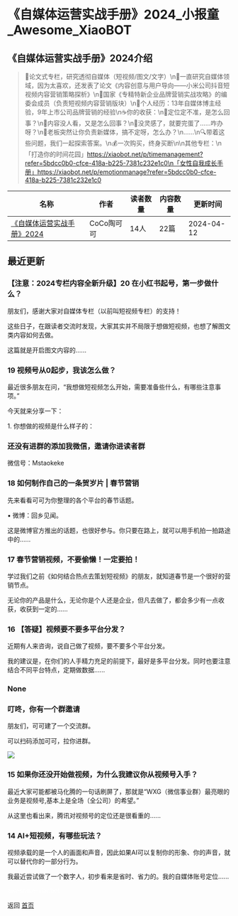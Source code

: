 # 《自媒体运营实战手册》2024_小报童_Awesome_XiaoBOT

## 《自媒体运营实战手册》2024介绍
> 🤫论文式专栏，研究透彻自媒体（短视频/图文/文字）\n📖一直研究自媒体领域，因为太喜欢，还发表了论文《内容创意与用户导向——小米公司抖音短视频内容营销策略探析》\n💎国家《专精特新企业品牌营销实战攻略》的编委会成员（负责短视频内容营销版块）\n🚗个人经历：13年自媒体博主经验，9年上市公司品牌营销的经验\n☕你的收获：\n🎈定位定不准，是怎么回事？\n🎈内容没人看，又是怎么回事？\n🎈没灵感了，就要完蛋了……咋办呀？\n🎈老板突然让你负责新媒体，搞不定呀，怎么办？\n……\n🔍带着这些问题，我们一起探索答案。\n💰一次购买，终身买断\n\n其他专栏：\n「打造你的时间花园」https://xiaobot.net/p/timemanagement?refer=5bdcc0b0-cfce-418a-b225-7381c232e1c0\n「女性自我成长手册」https://xiaobot.net/p/emotionmanage?refer=5bdcc0b0-cfce-418a-b225-7381c232e1c0  
  


|名称|作者|读者数量|内容数量|更新时间|
|---|---|---|---|---|
|[《自媒体运营实战手册》2024](https://xiaobot.net/p/shortvideo?refer=0b133df9-27dc-423b-8101-639049001c13)|CoCo陶可可|14人|22篇|2024-04-12|

## 最近更新
### 【注意：2024专栏内容全新升级】20 在小红书起号，第一步做什么？

朋友们，感谢大家对自媒体专栏（以前叫短视频专栏）的支持！

这些日子，在跟读者交流时发现，大家其实并不局限于想做短视频，也想了解图文类内容如何去做。

这篇就是开启图文内容的......

### 19 视频号从0起步，我该怎么做？

最近很多朋友在问，“我想做短视频怎么开始，需要准备些什么，有哪些注意事项。”

今天就来分享一下：

1\. 你想做的视频是什么样子的：

### 还没有进群的添加我微信，邀请你进读者群

微信号：Mstaokeke

### 18 如何制作自己的一条贺岁片 | 春节营销

先来看看可可为你整理的各个平台的春节话题。

▪ 微博：回乡见闻。

这是微博官方推出的话题，也很好参与。你只要在路上，就可以用手机拍一拍路途中的......

### 17 春节营销视频，不要偷懒！一定要拍！

学过我们之前《如何结合热点去策划短视频》的朋友，就知道春节是一个很好的营销节点。

无论你的产品是什么，无论你是个人还是企业，但凡去做了，都会多少有一点收获，收获到一定的......

### 16 【答疑】视频要不要多平台分发？

近期有人来咨询，说自己做了视频，要不要多个平台分发。

我的建议是，在你们的人手精力充足的前提下，最好是多平台分发。同时也要注意结合不同平台特点，定期做数据......

### None

### 叮咚，你有一个群邀请

朋友们，可可建了一个交流群。

可以扫码添加可可，拉你进群。

![](https://static.xiaobot.net/file/2023-01-04/48766/87e3539830627466ffc73259d2a06bc1.jpeg)

### 15 如果你还没开始做视频，为什么我建议你从视频号入手？

最近大家可能都被马化腾的一句话刷屏了，那就是“WXG（微信事业群）最亮眼的业务是视频号,基本上是全场（全公司）的希望。”

从这里也看出来，腾讯对视频号的定位还是很看重的......

### 14 AI+短视频，有哪些玩法？

视频承载的是一个人的画面和声音，因此如果AI可以复制你的形象、你的声音，就可以替代你的一部分行为。

我最近尝试做了一个数字人，初步看来是省时、省力的。我的自媒体账号定位......


<a href="https://github.com/Reno9527/awesome-xiaobot" style="color: white; text-decoration: none;">awesome-xiaobot</a>

返回 [首页](../README.md)
